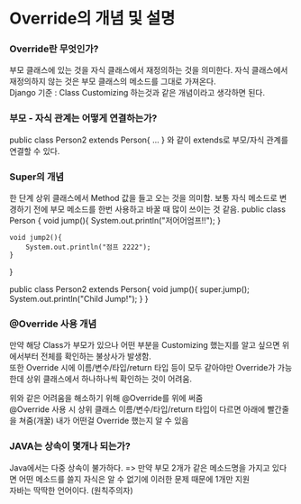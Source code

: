 # Override의 개념 및 설명

### Override란 무엇인가?
부모 클래스에 있는 것을 자식 클래스에서 재정의하는 것을 의미한다. 자식 클래스에서 재정의하지 않는 것은 부모 클래스의 메소드를 그대로 가져온다.  
Django 기준 : Class Customizing 하는것과 같은 개념이라고 생각하면 된다.  

### 부모 - 자식 관계는 어떻게 연결하는가?
public class Person2 extends Person{ ... } 와 같이 extends로 부모/자식 관계를 연결할 수 있다.  

### Super의 개념
한 단계 상위 클래스에서 Method 값을 들고 오는 것을 의미함. 보통 자식 메소드로 변경하기 전에 부모 메소드를 한번 사용하고 바꿀 때 많이 쓰이는 것 같음.
public class Person {
    void jump(){
        System.out.println("저어어엄프!!");
    }

    void jump2(){
        System.out.println("점프 2222");
    }
}

public class Person2 extends Person{
    void jump(){
        super.jump(); 
        System.out.println("Child Jump!");
    }
}

### @Override 사용 개념
만약 해당 Class가 부모가 있으나 어떤 부분을 Customizing 했는지를 알고 싶으면 위에서부터 전체를 확인하는 불상사가 발생함.  
또한 Override 시에 이름/변수/타입/return 타입 등이 모두 같아야만 Override가 가능한데 상위 클래스에서 하나하나씩 확인하는 것이 어려움.  

위와 같은 어려움을 해소하기 위해 @Override를 위에 써줌  
@Override 사용 시 상위 클래스 이름/변수/타입/return 타입이 다르면 아래에 빨간줄을 쳐줌(개꿀)
내가 어떤걸 Override 했는지 알 수 있음

### JAVA는 상속이 몇개나 되는가?
Java에서는 다중 상속이 불가하다. => 만약 부모 2개가 같은 메소드명을 가지고 있다면 어떤 메소드를 쓸지 자식은 알 수 없기에 이러한 문제 때문에 1개만 지원  
자바는 딱딱한 언어이다. (원칙주의자)  
